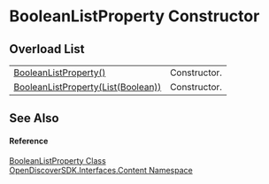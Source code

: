 # BooleanListProperty Constructor


## Overload List
<table>
<tr>
<td><a href="b5be82b8-f638-666f-49a8-abf70b644cb5">BooleanListProperty()</a></td>
<td>Constructor.</td></tr>
<tr>
<td><a href="72ad90ee-3e35-7943-3846-59ad8fa6a3ea">BooleanListProperty(List(Boolean))</a></td>
<td>Constructor.</td></tr>
</table>

## See Also


#### Reference
<a href="748f93f1-0922-57de-f8d7-2eed840716f8">BooleanListProperty Class</a>  
<a href="79f11d04-c275-b915-db5b-ab2227989555">OpenDiscoverSDK.Interfaces.Content Namespace</a>  
